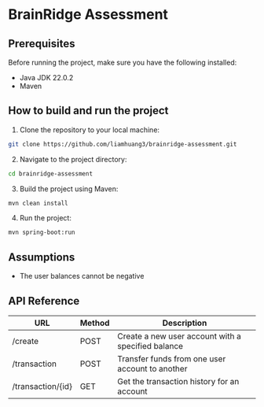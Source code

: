 # BrainRidge Assessment

## Prerequisites
Before running the project, make sure you have the following installed:

- Java JDK 22.0.2
- Maven

## How to build and run the project

1. Clone the repository to your local machine:

```bash
git clone https://github.com/liamhuang3/brainridge-assessment.git
```

2. Navigate to the project directory:

```bash
cd brainridge-assessment
```

3. Build the project using Maven:

```bash
mvn clean install
```

4. Run the project:

```bash
mvn spring-boot:run
```

## Assumptions
- The user balances cannot be negative

## API Reference

| URL               | Method | Description|
|-------------------|-------------|-------------------------------------|
| /create           | POST | Create a new user account with a specified balance |
| /transaction      | POST | Transfer funds from one user account to another |
| /transaction/{id} | GET | Get the transaction history for an account |
